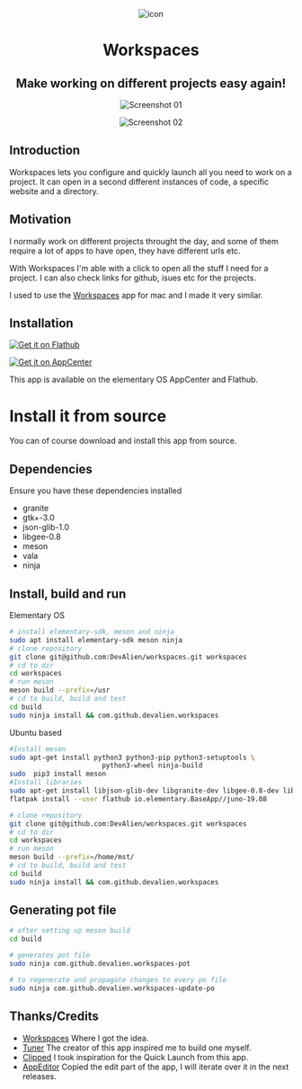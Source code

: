 <div align="center">

![icon](data/icons/com.github.devalien.workspaces.svg)

# Workspaces

## Make working on different projects easy again!
</div>
  
<div align="center">

![Screenshot 01](data/screenshots/workspaces-quick-launcher-dark.png?raw=true)

![Screenshot 02](data/screenshots/workspaces-preferences-light.png?raw=true)

</div>

## Introduction
Workspaces lets you configure and quickly launch all you need to work on a project. It can open in a second different instances of code, a specific website and a directory.

## Motivation
I normally work on different projects throught the day, and some of them require a lot of apps to have open, they have different urls etc.

With Workspaces I'm able with a click to open all the stuff I need for a project. I can also check links for github, isues etc for the projects.

I used to use the [Workspaces](https://www.apptorium.com/workspaces) app for mac and I made it very similar.

## Installation

[![Get it on Flathub](https://flathub.org/assets/badges/flathub-badge-en.png)](https://flathub.org/apps/details/com.github.devalien.workspaces)

[![Get it on AppCenter](https://appcenter.elementary.io/badge.svg)](https://appcenter.elementary.io/com.github.devalien.workspaces)

This app is available on the elementary OS AppCenter and Flathub.

# Install it from source

You can of course download and install this app from source.

## Dependencies

Ensure you have these dependencies installed

* granite
* gtk+-3.0
* json-glib-1.0
* libgee-0.8
* meson
* vala
* ninja

## Install, build and run

Elementary OS

```bash
# install elementary-sdk, meson and ninja 
sudo apt install elementary-sdk meson ninja
# clone repository
git clone git@github.com:DevAlien/workspaces.git workspaces
# cd to dir
cd workspaces
# run meson
meson build --prefix=/usr
# cd to build, build and test
cd build
sudo ninja install && com.github.devalien.workspaces
```



Ubuntu based

```bash
#Install meson
sudo apt-get install python3 python3-pip python3-setuptools \
                       python3-wheel ninja-build
sudo  pip3 install meson
#Install libraries
sudo apt-get install libjson-glib-dev libgranite-dev libgee-0.8-dev libgtk-3-dev valac
flatpak install --user flathub io.elementary.BaseApp//juno-19.08

# clone repository
git clone git@github.com:DevAlien/workspaces.git workspaces
# cd to dir
cd workspaces
# run meson
meson build --prefix=/home/mst/
# cd to build, build and test
cd build
sudo ninja install && com.github.devalien.workspaces
```


## Generating pot file

```bash
# after setting up meson build
cd build

# generates pot file
sudo ninja com.github.devalien.workspaces-pot

# to regenerate and propagate changes to every po file
sudo ninja com.github.devalien.workspaces-update-po
```

## Thanks/Credits

- [Workspaces](https://www.apptorium.com/workspaces) Where I got the idea.
- [Tuner](https://github.com/louis77/tuner) The creator of this app inspired me to build one myself.
- [Clipped](https://github.com/davidmhewitt/clipped) I took inspiration for the Quick Launch from this app.
- [AppEditor](https://github.com/donadigo/appeditor) Copied the edit part of the app, I will iterate over it in the next releases.
